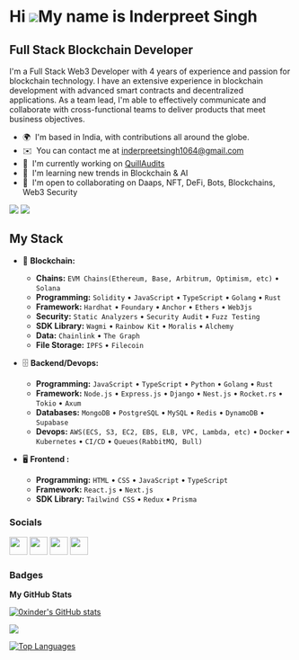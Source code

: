 Hi ![](https://user-images.githubusercontent.com/18350557/176309783-0785949b-9127-417c-8b55-ab5a4333674e.gif)My name is Inderpreet Singh
===========================================================================================================================================

Full Stack Blockchain Developer
--------------------------------

I'm a Full Stack Web3 Developer with 4 years of experience and passion for blockchain technology. I have an extensive experience in blockchain development with advanced smart contracts and decentralized applications. As a team lead, I'm able to effectively communicate and collaborate with cross-functional teams to deliver products that meet business objectives.

* 🌍  I'm based in India, with contributions all around the globe.
* ✉️  You can contact me at [inderpreetsingh1064@gmail.com](mailto:inderpreetsingh1064@gmail.com)
* 🚀  I'm currently working on [QuillAudits](https://www.quillaudits.com/smart-contract-audit)
* 🧠  I'm learning new trends in Blockchain & AI
* 🤝  I'm open to collaborating on Daaps, NFT, DeFi, Bots, Blockchains, Web3 Security


<a href="https://www.twitter.com/0xinde" target="_blank" rel="noreferrer"><img
src="https://img.shields.io/twitter/follow/0xinde?logo=x&style=for-the-badge&color=0891b2&labelColor=1c1917"
/></a>
<a href="https://www.github.com/0xinder" target="_blank" rel="noreferrer"><img
src="https://img.shields.io/github/followers/0xinder?logo=github&style=for-the-badge&color=0891b2&labelColor=1c1917" /></a>

## My Stack

- 🎡 **Blockchain:**
  - **Chains:** `EVM Chains(Ethereum, Base, Arbitrum, Optimism, etc)` • `Solana`
  - **Programming:** `Solidity` • `JavaScript` • `TypeScript` • `Golang` • `Rust`
  - **Framework:** `Hardhat` • `Foundary` • `Anchor` • `Ethers` • `Web3js`
  - **Security:** `Static Analyzers` • `Security Audit` • `Fuzz Testing`
  - **SDK Library:** `Wagmi` • `Rainbow Kit` • `Moralis` • `Alchemy`
  - **Data:** `Chainlink` • `The Graph`
  - **File Storage:** `IPFS` • `Filecoin`

- 🗄️ **Backend/Devops:**
  - **Programming:** `JavaScript` • `TypeScript` • `Python` • `Golang` • `Rust`
  - **Framework:** `Node.js` • `Express.js` • `Django` • `Nest.js` • `Rocket.rs` • `Tokio` • `Axum`
  - **Databases:** `MongoDB` • `PostgreSQL` • `MySQL` • `Redis` • `DynamoDB` • `Supabase`
  - **Devops:** `AWS(ECS, S3, EC2, EBS, ELB, VPC, Lambda, etc)` • `Docker` • `Kubernetes` • `CI/CD` • `Queues(RabbitMQ, Bull)`

- 🖥 **Frontend :**
  - **Programming:** `HTML` • `CSS` • `JavaScript` • `TypeScript`
  - **Framework:** `React.js` • `Next.js`
  - **SDK Library:** `Tailwind CSS` • `Redux` • `Prisma`

### Socials

<p align="left"> <a href="https://www.github.com/0xinder" target="_blank" rel="noreferrer"><img src="https://raw.githubusercontent.com/danielcranney/readme-generator/main/public/icons/socials/github.svg" width="32" height="32" /></a> <a href="http://www.instagram.com/0xinder" target="_blank" rel="noreferrer"><img src="https://raw.githubusercontent.com/danielcranney/readme-generator/main/public/icons/socials/instagram.svg" width="32" height="32" /></a> <a href="https://www.linkedin.com/in/0xinder/" target="_blank" rel="noreferrer"><img src="https://raw.githubusercontent.com/danielcranney/readme-generator/main/public/icons/socials/linkedin.svg" width="32" height="32" /></a> <a href="https://www.twitter.com/inderpreet1064" target="_blank" rel="noreferrer"><img src="https://raw.githubusercontent.com/danielcranney/readme-generator/main/public/icons/socials/twitter.svg" width="32" height="32" /></a></p>

### Badges

<b>My GitHub Stats</b>

<a href="http://www.github.com/0xinder"><img src="https://github-readme-stats.vercel.app/api?username=0xinder&show_icons=true&hide=&count_private=true&title_color=0f172a&text_color=000000&icon_color=a855f7&bg_color=ffffff&hide_border=true&show_icons=true" alt="0xinder's GitHub stats" /></a>

<a href="http://www.github.com/0xinder"><img src="https://github-readme-streak-stats.herokuapp.com/?user=0xinder&stroke=000000&background=ffffff&ring=0f172a&fire=0f172a&currStreakNum=000000&currStreakLabel=0f172a&sideNums=000000&sideLabels=000000&dates=000000&hide_border=true" /></a>

<a href="https://github.com/0xinder" align="left"><img src="https://github-readme-stats.vercel.app/api/top-langs/?username=0xinder&langs_count=10&title_color=0f172a&text_color=000000&icon_color=a855f7&bg_color=ffffff&hide_border=true&locale=en&custom_title=Top%20%Languages" alt="Top Languages" /></a>
